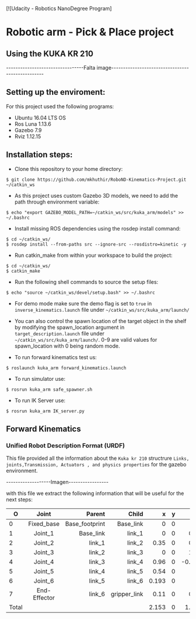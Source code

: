 [![Udacity - Robotics NanoDegree Program]
# Robotic arm - Pick & Place project
## Using the KUKA KR 210
---------------------------------Falta image-------------------------------------------------

## Setting up the enviroment:
For this project used the following programs:
- Ubuntu 16.04 LTS OS
- Ros Luna 1.13.6
- Gazebo 7.9
- Rviz 1.12.15
## Installation steps:
- Clone this repository to your home directory:
```
$ git clone https://github.com/mkhuthir/RoboND-Kinematics-Project.git ~/catkin_ws 
```
- As this project uses custom Gazebo 3D models, we need to add the path through environment variable:
```
$ echo "export GAZEBO_MODEL_PATH=~/catkin_ws/src/kuka_arm/models" >> ~/.bashrc
```
- Install missing ROS dependencies using the rosdep install command:
```
$ cd ~/catkin_ws/
$ rosdep install --from-paths src --ignore-src --rosdistro=kinetic -y
```
- Run catkin_make from within your workspace to build the project:
```
$ cd ~/catkin_ws/
$ catkin_make
```
- Run the following shell commands to source the setup files:
```
$ echo "source ~/catkin_ws/devel/setup.bash" >> ~/.bashrc
```
- For demo mode make sure the demo flag is set to ```true``` in ```inverse_kinematics.launch``` file under ```~/catkin_ws/src/kuka_arm/launch/```

- You can also control the spawn location of the target object in the shelf by modifying the spawn_location argument in ```target_description.launch``` file under ```~/catkin_ws/src/kuka_arm/launch/```. 0-9 are valid values for spawn_location with 0 being random mode.

- To run forward kinematics test us:
```
$ roslaunch kuka_arm forward_kinematics.launch
```
- To run simulator use:
```
$ rosrun kuka_arm safe_spawner.sh
```
- To run IK Server use:
```
$ rosrun kuka_arm IK_server.py 
```
## Forward Kinematics 
### Unified Robot Description Format (URDF)
This file provided all the information about the ```Kuka kr 210``` structrure ```Links, joints,Transmission, Actuators , and physics properties``` for the gazebo environment.

  -------------------Imagen-----------------

with this file we extract the following information that will be useful for the next steps:

| O             |Joint          |Parent          | Child       |x     |y    |z      |
| ------------- |:-------------:| --------------:| -----------:|-----:|----:|------:|
| 0             | Fixed_base    | Base_footprint | Base_link   | 0    | 0   | 0     |
| 1             | Joint_1       | Base_link      | link_1      | 0    | 0   | 0.33  |
| 2             | Joint_2       | link_1         | link_2      | 0.35 | 0   | 0.42  |
| 3             | Joint_3       | link_2         | link_3      | 0    | 0   | 1.25  |
| 4             | Joint_4       | link_3         | link_4      | 0.96 | 0   | -0.054|
| 5             | Joint_5       | link_4         | link_5      | 0.54 | 0   | 0     |
| 6             | Joint_6       | link_5         | link_6      | 0.193| 0   | 0     |
| 7             | End-Effector  | link_6         | gripper_link| 0.11 | 0   | 0.33  |
| Total         |               |                |             | 2.153| 0   | 1.946 |                                         | ------------- |---------------|----------------|-------------| ----:| ---:| -----:|

